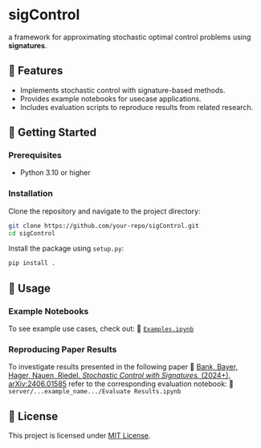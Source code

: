 # sigControl
a framework for approximating stochastic optimal control problems using **signatures**.

## 📌 Features
- Implements stochastic control with signature-based methods.
- Provides example notebooks for usecase applications.
- Includes evaluation scripts to reproduce results from related research.

## 🚀 Getting Started
### Prerequisites
- Python 3.10 or higher
### Installation
Clone the repository and navigate to the project directory:
```sh
git clone https://github.com/your-repo/sigControl.git
cd sigControl
```
Install the package using `setup.py`:
```sh
pip install .
```

## 📂 Usage
### Example Notebooks
To see example use cases, check out:
📄 [`Examples.ipynb`](./Examples.ipynb)  
### Reproducing Paper Results
To investigate results presented in the following paper
📄 [Bank, Bayer, Hager, Nauen, Riedel. *Stochastic Control with Signatures.* (2024+), arXiv:2406.01585](https://arxiv.org/abs/2406.01585)
refer to the corresponding evaluation notebook:
📄 `server/...example_name.../Evaluate Results.ipynb`

## 📜 License
This project is licensed under [MIT License](LICENSE).  
